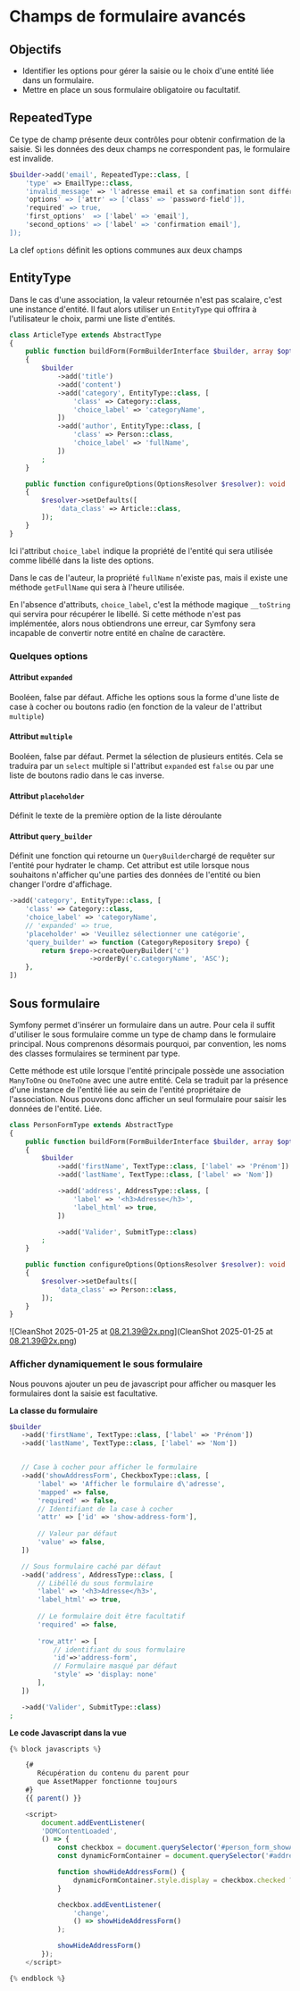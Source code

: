 # Champs de formulaire avancés

## Objectifs
 
- Identifier les options pour gérer la saisie ou le choix d'une entité liée dans un formulaire.
- Mettre en place un sous formulaire obligatoire ou facultatif.

## RepeatedType

Ce type de champ présente deux contrôles pour obtenir confirmation de la saisie. Si les données des deux champs ne correspondent pas, le formulaire est invalide.

```php
$builder->add('email', RepeatedType::class, [
    'type' => EmailType::class,
    'invalid_message' => 'l'adresse email et sa confimation sont différentes.',
    'options' => ['attr' => ['class' => 'password-field']],
    'required' => true,
    'first_options'  => ['label' => 'email'],
    'second_options' => ['label' => 'confirmation email'],
]);
```

La clef `options` définit les options communes aux deux champs

## EntityType

Dans le cas d'une association, la valeur retournée n'est pas scalaire, c'est une instance d'entité. Il faut alors utiliser un `EntityType` qui offrira à l'utilisateur le choix, parmi une liste d'entités.

```php
class ArticleType extends AbstractType
{
    public function buildForm(FormBuilderInterface $builder, array $options): void
    {
        $builder
            ->add('title')
            ->add('content')
            ->add('category', EntityType::class, [
                'class' => Category::class,
                'choice_label' => 'categoryName',
            ])
            ->add('author', EntityType::class, [
                'class' => Person::class,
                'choice_label' => 'fullName',
            ])
        ;
    }

    public function configureOptions(OptionsResolver $resolver): void
    {
        $resolver->setDefaults([
            'data_class' => Article::class,
        ]);
    }
}
```

Ici l'attribut `choice_label` indique la propriété de l'entité qui sera utilisée comme libéllé dans la liste des options.

Dans le cas de l'auteur, la propriété `fullName` n'existe pas, mais il existe une méthode `getFullName` qui sera à l'heure utilisée.

En l'absence d'attributs, `choice_label`, c'est la méthode magique `__toString` qui servira pour récupérer le libellé. Si cette méthode n'est pas implémentée, alors nous obtiendrons une erreur, car Symfony sera incapable de convertir notre entité en chaîne de caractère.

### Quelques options

#### Attribut `expanded`
Booléen, false par défaut.
Affiche les options sous la forme d'une liste de case à cocher ou boutons radio (en fonction de la valeur de l'attribut `multiple`)

#### Attribut `multiple`
Booléen, false par défaut.
Permet la sélection de plusieurs entités. Cela se traduira par un `select` multiple si l'attribut `expanded` est `false` ou par une liste de boutons radio dans le cas inverse.

#### Attribut `placeholder`
Définit le texte de la première option de la liste déroulante

#### Attribut `query_builder`
Définit une fonction qui retourne un `QueryBuilder`chargé de requêter sur l'entité pour hydrater le champ. Cet attribut est utile lorsque nous souhaitons n'afficher qu'une parties des données de l'entité ou bien changer l'ordre d'affichage.


```php
->add('category', EntityType::class, [
    'class' => Category::class,
    'choice_label' => 'categoryName',
    // 'expanded' => true,
    'placeholder' => 'Veuillez sélectionner une catégorie',
    'query_builder' => function (CategoryRepository $repo) {
        return $repo->createQueryBuilder('c')
                    ->orderBy('c.categoryName', 'ASC');
    },
])
```

## Sous formulaire

Symfony permet d'insérer un formulaire dans un autre. Pour cela il suffit d'utiliser le sous formulaire comme un type de champ dans le formulaire principal. Nous comprenons désormais pourquoi, par convention, les noms des classes formulaires se terminent par type.

Cette méthode est utile lorsque l'entité principale possède une association `ManyToOne` ou  `OneToOne` avec une autre entité.
Cela se traduit par la présence d'une instance de l'entité liée au sein de l'entité propriétaire de l'association. Nous pouvons donc afficher un seul formulaire pour saisir les données de l'entité. Liée.

```php
class PersonFormType extends AbstractType
{
    public function buildForm(FormBuilderInterface $builder, array $options): void
    {
        $builder
            ->add('firstName', TextType::class, ['label' => 'Prénom'])
            ->add('lastName', TextType::class, ['label' => 'Nom'])

            ->add('address', AddressType::class, [
                'label' => '<h3>Adresse</h3>',
                'label_html' => true,
            ])

            ->add('Valider', SubmitType::class)
        ;
    }

    public function configureOptions(OptionsResolver $resolver): void
    {
        $resolver->setDefaults([
            'data_class' => Person::class,
        ]);
    }
}
```

![CleanShot 2025-01-25 at 08.21.39@2x.png](CleanShot 2025-01-25 at 08.21.39@2x.png)

### Afficher dynamiquement le sous formulaire

Nous pouvons ajouter un peu de javascript pour afficher ou masquer les formulaires dont la saisie est facultative.


**La classe du formulaire**

```php
$builder
   ->add('firstName', TextType::class, ['label' => 'Prénom'])
   ->add('lastName', TextType::class, ['label' => 'Nom'])


   // Case à cocher pour afficher le formulaire
   ->add('showAddressForm', CheckboxType::class, [
       'label' => 'Afficher le formulaire d\'adresse',
       'mapped' => false,
       'required' => false,
       // Identifiant de la case à cocher
       'attr' => ['id' => 'show-address-form'],
       
       // Valeur par défaut
       'value' => false,
   ])

   // Sous formulaire caché par défaut
   ->add('address', AddressType::class, [
       // Libéllé du sous formulaire
       'label' => '<h3>Adresse</h3>',
       'label_html' => true,
       
       // Le formulaire doit être facultatif
       'required' => false,
       
       'row_attr' => [
           // identifiant du sous formulaire
           'id'=>'address-form',
           // Formulaire masqué par défaut
           'style' => 'display: none'
       ],
   ])

   ->add('Valider', SubmitType::class)
;
```

**Le code Javascript dans la vue**

```javascript
{% block javascripts %}

    {# 
       Récupération du contenu du parent pour 
       que AssetMapper fonctionne toujours  
    #}
    {{ parent() }}

    <script>
        document.addEventListener(
        'DOMContentLoaded', 
        () => {
            const checkbox = document.querySelector('#person_form_showAddressForm');
            const dynamicFormContainer = document.querySelector('#address-form');

            function showHideAddressForm() {
                dynamicFormContainer.style.display = checkbox.checked ? 'block' : 'none';
            }

            checkbox.addEventListener(
                'change', 
                () => showHideAddressForm()
            );

            showHideAddressForm()
        });
    </script>

{% endblock %}
```

